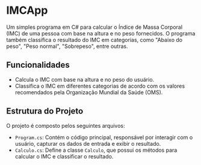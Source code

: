 # IMCApp

Um simples programa em C# para calcular o Índice de Massa Corporal (IMC) de uma pessoa com base na altura e no peso fornecidos. O programa também classifica o resultado do IMC em categorias, como "Abaixo do peso", "Peso normal", "Sobrepeso", entre outras.

## Funcionalidades

- Calcula o IMC com base na altura e no peso do usuário.
- Classifica o IMC em diferentes categorias de acordo com os valores recomendados pela Organização Mundial da Saúde (OMS).

## Estrutura do Projeto

O projeto é composto pelos seguintes arquivos:

- `Program.cs`: Contém o código principal, responsável por interagir com o usuário, capturar os dados de entrada e exibir o resultado.
- `Calculo.cs`: Define a classe `Calculo`, que possui os métodos para calcular o IMC e classificar o resultado.
